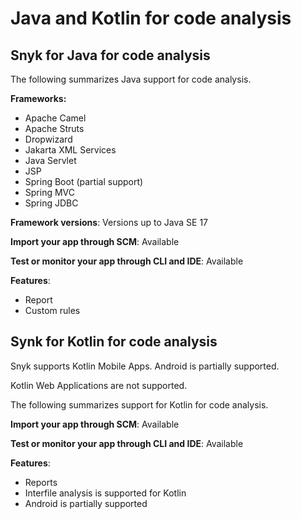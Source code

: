 # Java and Kotlin for code analysis

## Snyk for Java for code analysis

The following summarizes Java support for code analysis.

**Frameworks:**

* Apache Camel
* Apache Struts
* Dropwizard
* Jakarta XML Services
* Java Servlet
* JSP
* Spring Boot (partial support)
* Spring MVC
* Spring JDBC

**Framework versions**: Versions up to Java SE 17

**Import your app through SCM**: Available

**Test or monitor your app through CLI and IDE**: Available

**Features**:&#x20;

* Report&#x20;
* Custom rules

## Synk for Kotlin for code analysis

Snyk supports Kotlin Mobile Apps. Android is partially supported.

Kotlin Web Applications are not supported.

The following summarizes support for Kotlin for code analysis.

**Import your app through SCM**: Available

**Test or monitor your app through CLI and IDE**: Available

**Features**:&#x20;

* Reports
* Interfile analysis is supported for Kotlin
* Android is partially supported

